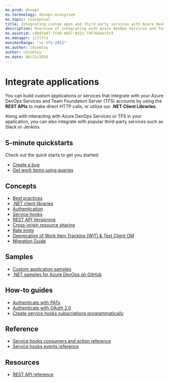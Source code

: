 ```yaml
---
ms.prod: devops
ms.technology: devops-ecosystem
ms.topic: conceptual
title: Integrating custom apps and third party services with Azure DevOps Services and Team Foundation Server
description: Overview of integrating with Azure DevOps Services and Team Foundation Server
ms.assetid: c9b97ad7-ffd8-4657-8322-74f764eec5c9
ms.manager: jillfra
monikerRange: ">= tfs-2013"
ms.author: chcomley
author: chcomley
ms.date: 08/23/2016
---
```


# Integrate applications  

You can build custom applications or services that integrate with your Azure DevOps Services and Team Foundation Server (TFS) accounts by using the **REST APIs** to make direct HTTP calls, or utilize our **.NET Client Libraries**.

Along with interacting with Azure DevOps Services or TFS in your application, you can also integrate with popular third-party services such as Slack or Jenkins.

## 5-minute quickstarts

Check out the quick starts to get you started:

- [Create a bug](./quickstarts/create-bug-quickstart.md)
- [Get work items using queries](./quickstarts/work-item-quickstart.md)

## Concepts

- [Best practices](./concepts/integration-bestpractices.md)
- [.NET client libraries](./concepts/dotnet-client-libraries.md)
- [Authentication](./get-started/authentication/authentication-guidance.md)
- [Service hooks](./concepts/service-hooks.md)
- [REST API Versioning](./concepts/rest-api-versioning.md)
- [Cross-origin resource sharing](./concepts/cross-origin-resource-sharing.md)
- [Rate limits](./concepts/rate-limits.md)
- [Deprecation of Work Item Tracking (WIT) & Test Client OM](./concepts/wit-client-om-deprecation.md)
- [Migration Guide](./concepts/migration-guide.md)

## Samples

- [Custom application samples](./get-started/client-libraries/samples.md)
- [.NET samples for Azure DevOps on GitHub](https://github.com/Microsoft/vsts-dotnet-samples)

## How-to guides

- [Authenticate with PATs](../organizations/accounts/use-personal-access-tokens-to-authenticate.md)
- [Authenticate with OAuth 2.0](./get-started/authentication/oauth.md)
- [Create service hooks subscriptions programmatically](../service-hooks/create-subscription.md?toc=/azure/devops/integrate/toc.json)

## Reference

- [Service hooks consumers and action reference](../service-hooks/consumers.md?toc=/azure/devops/integrate/toc.json)
- [Service hooks events reference](../service-hooks/events.md?toc=/azure/devops/integrate/toc.json)

## Resources

- [REST API reference](/rest/api/vsts/)
